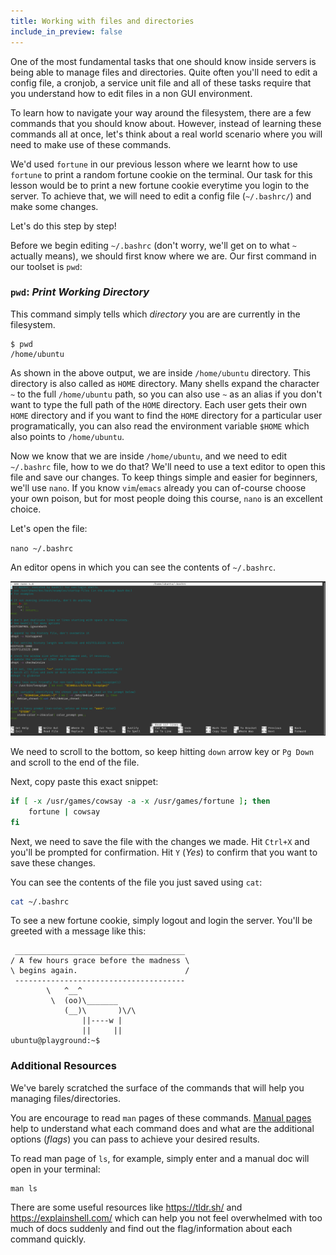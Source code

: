 ```yaml
---
title: Working with files and directories
include_in_preview: false
---
```


One of the most fundamental tasks that one should know inside servers is being able to manage files and directories. Quite often you'll need to edit a config file, a cronjob, a service unit file and all of these tasks require that you understand how to edit files in a non GUI environment.

To learn how to navigate your way around the filesystem, there are a few commands that you should know about. However, instead of learning these commands all at once, let's think about a real world scenario where you will need to make use of these commands.

We'd used `fortune` in our previous lesson where we learnt how to use `fortune` to print a random fortune cookie on the terminal. Our task for this lesson would be to print a new fortune cookie everytime you login to the server. To achieve that, we will need to edit a config file (`~/.bashrc/`) and make some changes.

Let's do this step by step!

Before we begin editing `~/.bashrc` (don't worry, we'll get on to what `~` actually means), we should first know where we are. Our first command in our toolset is `pwd`:

### `pwd`: _Print Working Directory_

This command simply tells which _directory_ you are are currently in the filesystem.

```
$ pwd
/home/ubuntu
```

As shown in the above output, we are inside `/home/ubuntu` directory. This directory is also called as `HOME` directory. Many shells expand the character `~` to the full `/home/ubuntu` path, so you can also use `~` as an alias if you don't want to type the full path of the `HOME` directory. Each user gets their own `HOME` directory and if you want to find the `HOME` directory for a particular user programatically, you can also read the environment variable `$HOME` which also points to `/home/ubuntu`.

Now we know that we are inside `/home/ubuntu`, and we need to edit `~/.bashrc` file, how to we do that? We'll need to use a text editor to open this file and save our changes. To keep things simple and easier for beginners, we'll use `nano`. If you know `vim`/`emacs` already you can of-course choose your own poison, but for most people doing this course, `nano` is an excellent choice.

Let's open the file:

`nano ~/.bashrc`

An editor opens in which you can see the contents of `~/.bashrc`.

![img](./img/nano_bashrc.png)

We need to scroll to the bottom, so keep hitting `down` arrow key or `Pg Down` and scroll to the end of the file.

Next, copy paste this exact snippet:

```bash
if [ -x /usr/games/cowsay -a -x /usr/games/fortune ]; then
    fortune | cowsay
fi
```

Next, we need to save the file with the changes we made. Hit `Ctrl+X` and you'll be prompted for confirmation. Hit `Y` (_Yes_) to confirm that you want to save these changes.

You can see the contents of the file you just saved using `cat`:

```bash
cat ~/.bashrc
```

To see a new fortune cookie, simply logout and login the server. You'll be greeted with a message like this:

```
 ______________________________________
/ A few hours grace before the madness \
\ begins again.                        /
 --------------------------------------
        \   ^__^
         \  (oo)\_______
            (__)\       )\/\
                ||----w |
                ||     ||
ubuntu@playground:~$ 
```

### Additional Resources

We've barely scratched the surface of the commands that will help you managing files/directories.

You are encourage to read `man` pages of these commands. [Manual pages](https://man7.org/linux/man-pages/) help to understand what each command does and what are the additional options (_flags_) you can pass to achieve your desired results.

To read man page of `ls`, for example, simply enter and a manual doc will open in your terminal:

```
man ls
```

There are some useful resources like https://tldr.sh/ and https://explainshell.com/ which can help you not feel overwhelmed with too much of docs suddenly and find out the flag/information about each command quickly.
